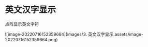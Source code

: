 # 英文汉字显示

点阵显示英文字符

![image-20220716152359664](images/3. 英文汉字显示.assets/image-20220716152359664.png)

